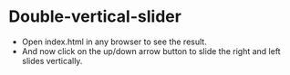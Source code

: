 # Double-vertical-slider
- Open index.html in any browser to see the result.
- And now click on the up/down arrow button to slide the right and left slides vertically.
